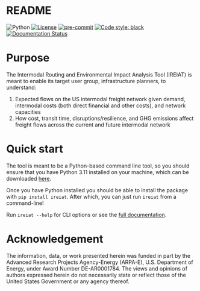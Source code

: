# README

![Python](https://img.shields.io/badge/python-3.11-blue.svg)
[![License](https://img.shields.io/badge/License-BSD_3--Clause-blue.svg)](https://opensource.org/licenses/BSD-3-Clause)
[![pre-commit](https://img.shields.io/badge/pre--commit-enabled-brightgreen?logo=pre-commit)](https://github.com/pre-commit/pre-commit)
[![Code style: black](https://img.shields.io/badge/code%20style-black-000000.svg)](https://github.com/psf/black)
[![Documentation Status](https://readthedocs.org/projects/ireiat/badge/?version=latest)](https://ireiat.readthedocs.io/en/latest/?badge=latest)

# Purpose

The Intermodal Routing and Environmental Impact Analysis Tool (IREIAT) is meant to enable its target user group,
infrastructure planners, to understand:
1. Expected flows on the US intermodal freight network given demand,
   intermodal costs (both direct financial and other costs), and network capacities
2. How cost, transit time, disruptions/resilience, and GHG emissions affect freight flows across the current and
   future intermodal network

# Quick start

The tool is meant to be a Python-based command line tool, so you should ensure
that you have Python 3.11 installed on your machine, which
can be downloaded [here](!https://www.python.org/downloads/release/python-3117/).

Once you have Python installed you should be able to install the package
with `pip install ireiat`. After which, you can just run `ireiat` from a command-line!

Run `ireiat --help` for CLI options or see the [full documentation](!https://ireiat.readthedocs.io/en/latest/).
# Acknowledgement

The information, data, or work presented herein was funded in part by the Advanced Research Projects Agency-Energy
(ARPA-E), U.S. Department of Energy, under Award Number DE-AR0001784. The views and opinions of authors expressed herein do not necessarily state or reflect those of the United States Government or any agency thereof.
